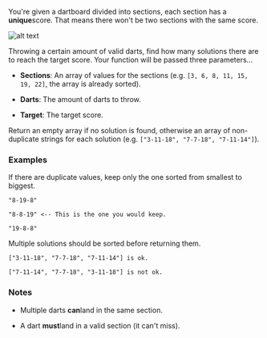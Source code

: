 You're given a dartboard divided into sections, each section has a **unique**score. That means there won't be two sections with the same score.

![alt text](<https://s3.amazonaws.com/edabit-images/dartboard.png> "Dart Board")

Throwing a certain amount of valid darts, find how many solutions there are to reach the target score. Your function will be passed three parameters...

*   **Sections**: An array of values for the sections (e.g. `[3, 6, 8, 11, 15, 19, 22]`, the array is already sorted).

*   **Darts**: The amount of darts to throw.

*   **Target**: The target score.

Return an empty array if no solution is found, otherwise an array of non-duplicate strings for each solution (e.g. `["3-11-18", "7-7-18", "7-11-14"]`).


### Examples ###
If there are duplicate values, keep only the one sorted from smallest to biggest.

    "8-19-8"

    "8-8-19" <-- This is the one you would keep.

    "19-8-8"

Multiple solutions should be sorted before returning them.

    ["3-11-18", "7-7-18", "7-11-14"] is ok.

    ["7-11-14", "7-7-18", "3-11-18"] is not ok.


### Notes ###

*   Multiple darts **can**land in the same section.

*   A dart **must**land in a valid section (it can't miss).